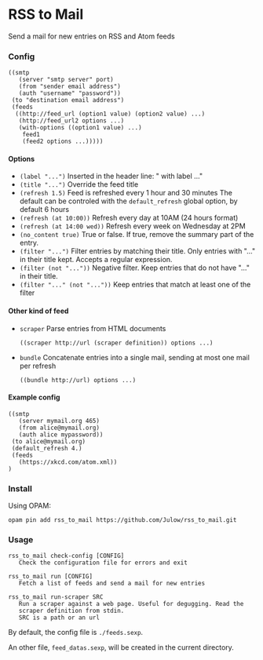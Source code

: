 # RSS to Mail

Send a mail for new entries on RSS and Atom feeds

### Config

```sexp
((smtp
   (server "smtp server" port)
   (from "sender email address")
   (auth "username" "password"))
 (to "destination email address")
 (feeds
  ((http://feed_url (option1 value) (option2 value) ...)
   (http://feed_url2 options ...)
   (with-options ((option1 value) ...)
    feed1
    (feed2 options ...)))))
```

#### Options

- `(label "...")` Inserted in the header line: " with label ..."
- `(title "...")` Override the feed title
- `(refresh 1.5)` Feed is refreshed every 1 hour and 30 minutes
	The default can be controled with the `default_refresh` global option, by default 6 hours
- `(refresh (at 10:00))` Refresh every day at 10AM (24 hours format)
- `(refresh (at 14:00 wed))` Refresh every week on Wednesday at 2PM
- `(no_content true)` True or false. If true, remove the summary part of the entry.
- `(filter "...")` Filter entries by matching their title.
	Only entries with "..." in their title kept. Accepts a regular expression.
- `(filter (not "..."))` Negative filter. Keep entries that do not have "..." in their title.
- `(filter "..." (not "..."))` Keep entries that match at least one of the filter

#### Other kind of feed

- `scraper` Parse entries from HTML documents

	`((scraper http://url (scraper definition)) options ...)`

- `bundle` Concatenate entries into a single mail, sending at most one mail per refresh

	`((bundle http://url) options ...)`

#### Example config

``` sexp
((smtp
   (server mymail.org 465)
   (from alice@mymail.org)
   (auth alice mypassword))
 (to alice@mymail.org)
 (default_refresh 4.)
 (feeds
   (https://xkcd.com/atom.xml))
)
```

### Install

Using OPAM:

```shell
opam pin add rss_to_mail https://github.com/Julow/rss_to_mail.git
```

### Usage

```shell
rss_to_mail check-config [CONFIG]
   Check the configuration file for errors and exit

rss_to_mail run [CONFIG]
   Fetch a list of feeds and send a mail for new entries

rss_to_mail run-scraper SRC
   Run a scraper against a web page. Useful for degugging. Read the
   scraper definition from stdin.
   SRC is a path or an url
```

By default, the config file is `./feeds.sexp`.

An other file, `feed_datas.sexp`, will be created in the current directory.
